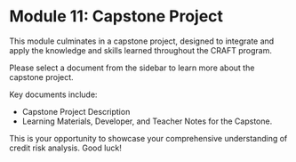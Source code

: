 # Module 11: Capstone Project

This module culminates in a capstone project, designed to integrate and apply the knowledge and skills learned throughout the CRAFT program.

Please select a document from the sidebar to learn more about the capstone project.

Key documents include:
- Capstone Project Description
- Learning Materials, Developer, and Teacher Notes for the Capstone.

This is your opportunity to showcase your comprehensive understanding of credit risk analysis. Good luck!
